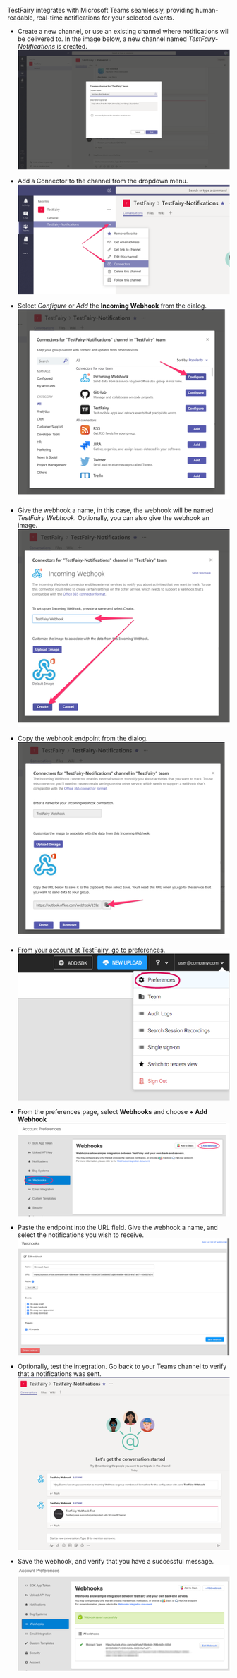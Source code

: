 TestFairy integrates with Microsoft Teams seamlessly, providing human-readable, real-time notifications for your selected events.

* Create a new channel, or use an existing channel where notifications will be delivered to. In the image below, a new channel named _TestFairy-Notifications_ is created.
![Alt](/img/integrations/teams/01-create-channel.png)

* Add a Connector to the channel from the dropdown menu.
![Alt](/img/integrations/teams/02-add-connector.png)

* Select _Configure_ or _Add_ the **Incoming Webhook** from the dialog.
![Alt](/img/integrations/teams/03-select-incoming-webhook.png)

* Give the webhook a name, in this case, the webhook will be named _TestFairy Webhook_. Optionally, you can also give the webhook an image.
![Alt](/img/integrations/teams/04-name-webhook.png)

* Copy the webhook endpoint from the dialog.
![Alt](/img/integrations/teams/04-copy-webhook-endpoint.png)

* From your account at [TestFairy](http://app.testfairy.com), go to preferences.
![Alt](/img/integrations/teams/05-go-to-preferences.png)

* From the preferences page, select **Webhooks** and choose **+ Add Webhook**
![Alt](/img/integrations/teams/06-add-webhook.png)

* Paste the endpoint into the URL field. Give the webhook a name, and select the notifications you wish to receive.
![Alt](/img/integrations/teams/07-edit-webhook.png)

* Optionally, test the integration. Go back to your Teams channel to verify that a notifications was sent.
![Alt](/img/integrations/teams/08-test-webhook.png)

* Save the webhook, and verify that you have a successful message.
![Alt](/img/integrations/teams/09-save-webhook.png)
